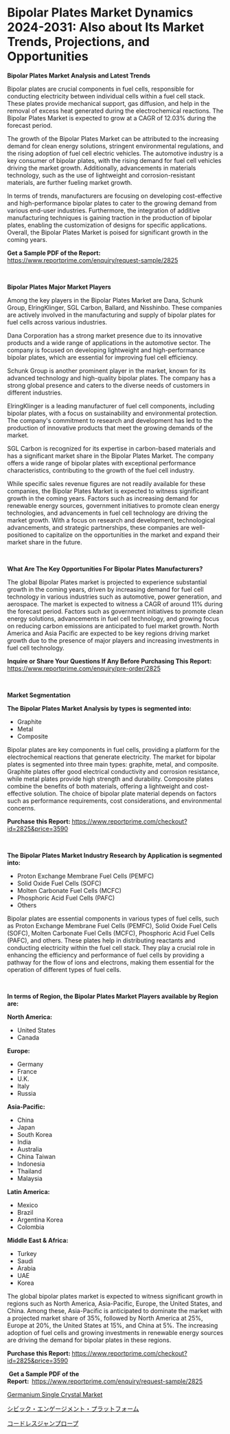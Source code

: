 <p><h1>Bipolar Plates Market Dynamics 2024-2031: Also about Its Market Trends, Projections, and Opportunities</h1></p><p><strong>Bipolar Plates Market Analysis and Latest Trends</strong></p>
<p><p>Bipolar plates are crucial components in fuel cells, responsible for conducting electricity between individual cells within a fuel cell stack. These plates provide mechanical support, gas diffusion, and help in the removal of excess heat generated during the electrochemical reactions. The Bipolar Plates Market is expected to grow at a CAGR of 12.03% during the forecast period.</p><p>The growth of the Bipolar Plates Market can be attributed to the increasing demand for clean energy solutions, stringent environmental regulations, and the rising adoption of fuel cell electric vehicles. The automotive industry is a key consumer of bipolar plates, with the rising demand for fuel cell vehicles driving the market growth. Additionally, advancements in materials technology, such as the use of lightweight and corrosion-resistant materials, are further fueling market growth.</p><p>In terms of trends, manufacturers are focusing on developing cost-effective and high-performance bipolar plates to cater to the growing demand from various end-user industries. Furthermore, the integration of additive manufacturing techniques is gaining traction in the production of bipolar plates, enabling the customization of designs for specific applications. Overall, the Bipolar Plates Market is poised for significant growth in the coming years.</p></p>
<p><strong>Get a Sample PDF of the Report:&nbsp;</strong> <a href="https://www.reportprime.com/enquiry/request-sample/2825">https://www.reportprime.com/enquiry/request-sample/2825</a></p>
<p>&nbsp;</p>
<p><strong>Bipolar Plates Major Market Players</strong></p>
<p><p>Among the key players in the Bipolar Plates Market are Dana, Schunk Group, ElringKlinger, SGL Carbon, Ballard, and Nisshinbo. These companies are actively involved in the manufacturing and supply of bipolar plates for fuel cells across various industries.</p><p>Dana Corporation has a strong market presence due to its innovative products and a wide range of applications in the automotive sector. The company is focused on developing lightweight and high-performance bipolar plates, which are essential for improving fuel cell efficiency.</p><p>Schunk Group is another prominent player in the market, known for its advanced technology and high-quality bipolar plates. The company has a strong global presence and caters to the diverse needs of customers in different industries.</p><p>ElringKlinger is a leading manufacturer of fuel cell components, including bipolar plates, with a focus on sustainability and environmental protection. The company's commitment to research and development has led to the production of innovative products that meet the growing demands of the market.</p><p>SGL Carbon is recognized for its expertise in carbon-based materials and has a significant market share in the Bipolar Plates Market. The company offers a wide range of bipolar plates with exceptional performance characteristics, contributing to the growth of the fuel cell industry.</p><p>While specific sales revenue figures are not readily available for these companies, the Bipolar Plates Market is expected to witness significant growth in the coming years. Factors such as increasing demand for renewable energy sources, government initiatives to promote clean energy technologies, and advancements in fuel cell technology are driving the market growth. With a focus on research and development, technological advancements, and strategic partnerships, these companies are well-positioned to capitalize on the opportunities in the market and expand their market share in the future.</p></p>
<p>&nbsp;</p>
<p><strong>What Are The Key Opportunities For Bipolar Plates Manufacturers?</strong></p>
<p><p>The global Bipolar Plates market is projected to experience substantial growth in the coming years, driven by increasing demand for fuel cell technology in various industries such as automotive, power generation, and aerospace. The market is expected to witness a CAGR of around 11% during the forecast period. Factors such as government initiatives to promote clean energy solutions, advancements in fuel cell technology, and growing focus on reducing carbon emissions are anticipated to fuel market growth. North America and Asia Pacific are expected to be key regions driving market growth due to the presence of major players and increasing investments in fuel cell technology.</p></p>
<p><strong>Inquire or Share Your Questions If Any Before Purchasing This Report:</strong> <a href="https://www.reportprime.com/enquiry/pre-order/2825">https://www.reportprime.com/enquiry/pre-order/2825</a></p>
<p>&nbsp;</p>
<p><strong>Market Segmentation</strong></p>
<p><strong>The Bipolar Plates Market Analysis by types is segmented into:</strong></p>
<p><ul><li>Graphite</li><li>Metal</li><li>Composite</li></ul></p>
<p><p>Bipolar plates are key components in fuel cells, providing a platform for the electrochemical reactions that generate electricity. The market for bipolar plates is segmented into three main types: graphite, metal, and composite. Graphite plates offer good electrical conductivity and corrosion resistance, while metal plates provide high strength and durability. Composite plates combine the benefits of both materials, offering a lightweight and cost-effective solution. The choice of bipolar plate material depends on factors such as performance requirements, cost considerations, and environmental concerns.</p></p>
<p><strong>Purchase this Report:&nbsp;</strong><a href="https://www.reportprime.com/checkout?id=2825&price=3590">https://www.reportprime.com/checkout?id=2825&price=3590</a></p>
<p>&nbsp;</p>
<p><strong>The Bipolar Plates Market Industry Research by Application is segmented into:</strong></p>
<p><ul><li>Proton Exchange Membrane Fuel Cells (PEMFC)</li><li>Solid Oxide Fuel Cells (SOFC)</li><li>Molten Carbonate Fuel Cells (MCFC)</li><li>Phosphoric Acid Fuel Cells (PAFC)</li><li>Others</li></ul></p>
<p><p>Bipolar plates are essential components in various types of fuel cells, such as Proton Exchange Membrane Fuel Cells (PEMFC), Solid Oxide Fuel Cells (SOFC), Molten Carbonate Fuel Cells (MCFC), Phosphoric Acid Fuel Cells (PAFC), and others. These plates help in distributing reactants and conducting electricity within the fuel cell stack. They play a crucial role in enhancing the efficiency and performance of fuel cells by providing a pathway for the flow of ions and electrons, making them essential for the operation of different types of fuel cells.</p></p>
<p>&nbsp;</p>
<p><strong>In terms of Region, the Bipolar Plates Market Players available by Region are:</strong></p>
<p>
    <p> <strong> North America: </strong>
        <ul>
            <li>United States</li>
            <li>Canada</li>
        </ul>
        </p> 
    <p> <strong> Europe: </strong>
        <ul>
            <li>Germany</li>
            <li>France</li>
            <li>U.K.</li>
            <li>Italy</li>
            <li>Russia</li>
        </ul>
        </p> 
    <p> <strong> Asia-Pacific: </strong>
        <ul>
            <li>China</li>
            <li>Japan</li>
            <li>South Korea</li>
            <li>India</li>
            <li>Australia</li>
            <li>China Taiwan</li>
            <li>Indonesia</li>
            <li>Thailand</li>
            <li>Malaysia</li>
        </ul>
        </p> 
    <p> <strong> Latin America: </strong>
        <ul>
            <li>Mexico</li>
            <li>Brazil</li>
            <li>Argentina Korea</li>
            <li>Colombia</li>
        </ul>
        </p> 
    <p> <strong> Middle East & Africa: </strong>
        <ul>
            <li>Turkey</li>
            <li>Saudi</li>
            <li>Arabia</li>
            <li>UAE</li>
            <li>Korea</li>
        </ul>
    </p>
    </p>
<p><p>The global bipolar plates market is expected to witness significant growth in regions such as North America, Asia-Pacific, Europe, the United States, and China. Among these, Asia-Pacific is anticipated to dominate the market with a projected market share of 35%, followed by North America at 25%, Europe at 20%, the United States at 15%, and China at 5%. The increasing adoption of fuel cells and growing investments in renewable energy sources are driving the demand for bipolar plates in these regions.</p></p>
<p><strong>Purchase this Report: </strong><a href="https://www.reportprime.com/checkout?id=2825&price=3590">https://www.reportprime.com/checkout?id=2825&price=3590</a></p>
<p>&nbsp;<strong>Get a Sample PDF of the Report:&nbsp;&nbsp;</strong><a href="https://www.reportprime.com/enquiry/request-sample/2825">https://www.reportprime.com/enquiry/request-sample/2825</a></p>
<p><strong></strong></p>
<p><p><a href="https://extreme-scabiosa-c81.notion.site/Global-Germanium-Single-Crystal-Market-Size-and-Market-Trends-Insights-and-Projections-from-2024-to-862761e24d1c42858a37c2ff158cb730">Germanium Single Crystal Market</a></p><p><a href="https://github.com/EstaSprer20231/Market-Research-Report-List-1/blob/main/187862112433.md">シビック・エンゲージメント・プラットフォーム</a></p><p><a href="https://github.com/vlcostes/Market-Research-Report-List-1/blob/main/141471412432.md">コードレスジャンプロープ</a></p></p>